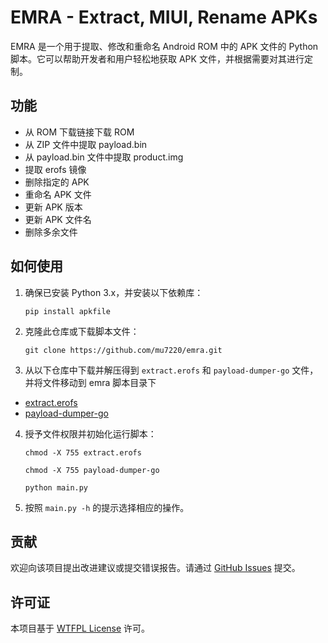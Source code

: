 # EMRA - Extract, MIUI, Rename APKs

EMRA 是一个用于提取、修改和重命名 Android ROM 中的 APK 文件的 Python 脚本。它可以帮助开发者和用户轻松地获取 APK 文件，并根据需要对其进行定制。

## 功能

- 从 ROM 下载链接下载 ROM
- 从 ZIP 文件中提取 payload.bin
- 从 payload.bin 文件中提取 product.img
- 提取 erofs 镜像
- 删除指定的 APK
- 重命名 APK 文件
- 更新 APK 版本
- 更新 APK 文件名
- 删除多余文件

## 如何使用

1. 确保已安装 Python 3.x，并安装以下依赖库：
    ```
    pip install apkfile
    ```

2. 克隆此仓库或下载脚本文件：
    ```
    git clone https://github.com/mu7220/emra.git
    ```

3. 从以下仓库中下载并解压得到 `extract.erofs` 和 `payload-dumper-go` 文件，并将文件移动到 emra 脚本目录下
- [extract.erofs](https://github.com/sekaiacg/erofs-utils/releases)
- [payload-dumper-go](https://github.com/ssut/payload-dumper-go/releases)

4. 授予文件权限并初始化运行脚本：
    ```
    chmod -X 755 extract.erofs
    ```
    ```
    chmod -X 755 payload-dumper-go
    ```
    ```
    python main.py
    ```

4. 按照 `main.py -h` 的提示选择相应的操作。

## 贡献

欢迎向该项目提出改进建议或提交错误报告。请通过 [GitHub Issues](https://github.com/mu7220/emra/issues) 提交。

## 许可证

本项目基于 [WTFPL License](https://github.com/rpherrera/WTFPL/blob/master/LICENSE) 许可。
